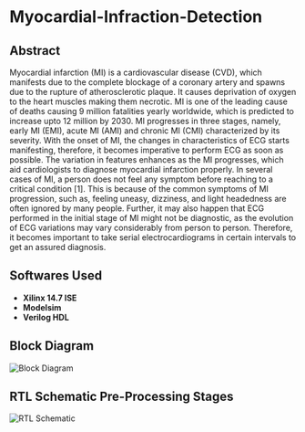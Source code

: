 # Myocardial-Infraction-Detection
## Abstract

Myocardial infarction (MI) is a cardiovascular disease (CVD), which manifests due to the
complete blockage of a coronary artery and spawns due to the rupture of atherosclerotic plaque. It
causes deprivation of oxygen to the heart muscles making them necrotic. MI is one of the leading
cause of deaths causing 9 million fatalities yearly worldwide, which is predicted to increase upto
12 million by 2030. MI progresses in three stages, namely, early MI (EMI), acute MI (AMI) and
chronic MI (CMI) characterized by its severity. With the onset of MI, the changes in
characteristics of ECG starts manifesting, therefore, it becomes imperative to perform ECG as
soon as possible. The variation in features enhances as the MI progresses, which aid cardiologists
to diagnose myocardial infarction properly. In several cases of MI, a person does not feel any
symptom before reaching to a critical condition [1]. This is because of the common symptoms of
MI progression, such as, feeling uneasy, dizziness, and light headedness are often ignored by
many people. Further, it may also happen that ECG performed in the initial stage of MI might not
be diagnostic, as the evolution of ECG variations may vary considerably from person to person.
Therefore, it becomes important to take serial electrocardiograms in certain intervals to get an
assured diagnosis.

## Softwares Used
 - **Xilinx 14.7 ISE**
 - **Modelsim**
 - **Verilog HDL**

## Block Diagram

![Block Diagram](https://i.ibb.co/b3NyV0h/BD.png "a title")

## RTL Schematic Pre-Processing Stages

![RTL Schematic](https://i.ibb.co/gm2yt19/rtl.png  "RTL")


